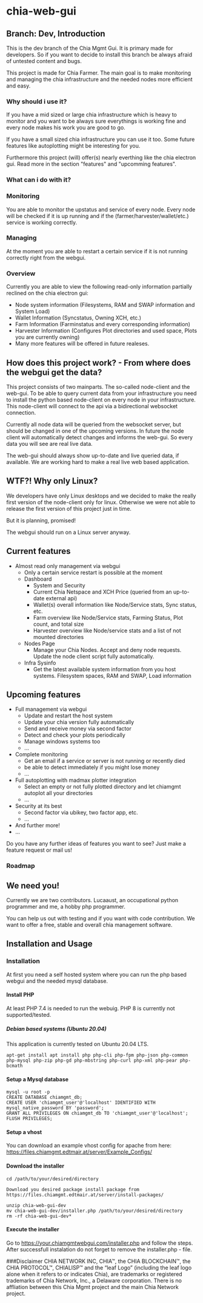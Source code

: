# chia-web-gui
## Branch: Dev, Introduction
This is the dev branch of the Chia Mgmt Gui. It is primary made for developers.
So if you want to decide to install this branch be always afraid of untested content and bugs.

This project is made for Chia Farmer.
The main goal is to make monitoring and managing the chia infrastructure and the needed nodes more efficient and easy.

### Why should i use it?
If you have a mid sized or large chia infrastructure which is heavy to monitor and you want to be always sure everythings is working fine and every node makes his work you are good to go.

If you have a small sized chia infrastructure you can use it too.
Some future features like autoplotting might be interesting for you.

Furthermore this project (will) offer(s) nearly everthing like the chia electron gui.
Read more in the section "features" and "upcomming features".

### What can i do with it?
### Monitoring
You are able to monitor the upstatus and service of every node.
Every node will be checked if it is up running and if the (farmer/harvester/wallet/etc.) service is working correctly.

### Managing
At the moment you are able to restart a certain service if it is not running correctly right from the webgui.

### Overview
Currently you are able to view the following read-only information partially reclined on the chia electron gui:
- Node system information (Filesystems, RAM and SWAP information and System Load)
- Wallet Information (Syncstatus, Owning XCH, etc.)
- Farm Information (Farminstatus and every corresponding information)
- Harvester Information (Configures Plot directories and used space, Plots you are currently owning)
- Many more features will be offered in future realeses.

## How does this project work? - From where does the webgui get the data?
This project consists of two mainparts. The so-called node-client and the web-gui.
To be able to query current data from your infrastructure you need to install the python based node-client on every node in your infrastructure. This node-client will connect to the api via a bidirectional websocket connection.

Currently all node data will be queried from the websocket server, but should be changed in one of the upcoming versions.
In future the node client will automatically detect changes and informs the web-gui.
So every data you will see are real live data.

The web-gui should always show up-to-date and live queried data, if available.
We are working hard to make a real live web based application.

## WTF?! Why only Linux?
We developers have only Linux desktops and we decided to make the really first version of the node-client only for linux.
Otherwise we were not able to release the first version of this project just in time.

But it is planning, promised!

The webgui should run on a Linux server anyway.

## Current features
- Almost read only management via webgui
  - Only a certain service restart is possible at the moment
  - Dashboard
    - System and Security
    - Current Chia Netspace and XCH Price (queried from an up-to-date external api)
    - Wallet(s) overall information like Node/Service stats, Sync status, etc.
    - Farm overview like Node/Service stats, Farming Status, Plot count, and total size
    - Harvester overview like Node/service stats and a list of not mounted directories
  - Nodes Page
    - Manage your Chia Nodes. Accept and deny node requests. Update the node client script fully automatically.
  - Infra Sysinfo
    - Get the latest available system information from you host systems. Filesystem spaces, RAM and SWAP, Load information


## Upcoming features
- Full management via webgui
  - Update and restart the host system
  - Update your chia version fully automatically
  - Send and receive money via second factor
  - Detect and check your plots periodically
  - Manage windows systems too
  - ...
- Complete monitoring
  - Get an email if a service or server is not running or recently died
  - be able to detect immediately if you might lose money
  - ...
- Full autoplotting with madmax plotter integration
  - Select an empty or not fully plotted directory and let chiamgmt autoplot all your directories
  - ...
- Security at its best
  - Second factor via ubikey, two factor app, etc.
  - ...
- And further more!
- ...

Do you have any further ideas of features you want to see? Just make a feature request or mail us!

### Roadmap


## We need you!
Currently we are two contributors. Lucaaust, an occupational python programmer and me, a hobby php programmer.

You can help us out with testing and if you want with code contribution.
We want to offer a free, stable and overall chia management software.

## Installation and Usage
### Installation
At first you need a self hosted system where you can run the php based webgui and the needed mysql database.

#### Install PHP
At least PHP 7.4 is needed to run the webuig. PHP 8 is currently not supported/tested.

##### Debian based systems (Ubuntu 20.04)
This application is currently tested on Ubuntu 20.04 LTS.
```
apt-get install apt install php php-cli php-fpm php-json php-common php-mysql php-zip php-gd php-mbstring php-curl php-xml php-pear php-bcmath
```

#### Setup a Mysql database
```
mysql -u root -p
CREATE DATABASE chiamgmt_db;
CREATE USER 'chiamgmt_user'@'localhost' IDENTIFIED WITH mysql_native_password BY 'password';
GRANT ALL PRIVILEGES ON chiamgmt_db TO 'chiamgmt_user'@'localhost';
FLUSH PRIVILEGES;
```

#### Setup a vhost
You can download an example vhost config for apache from here:
https://files.chiamgmt.edtmair.at/server/Example_Configs/

#### Download the installer
```
cd /path/to/your/desired/directory

Download you desired package install package from
https://files.chiamgmt.edtmair.at/server/install-packages/

unzip chia-web-gui-dev
mv chia-web-gui-dev/installer.php /path/to/your/desired/directory
rm -rf chia-web-gui-dev*
```

#### Execute the installer
Go to https://your.chiamgmtwebgui.com/installer.php and follow the steps.
After successfull instalation do not forget to remove the installer.php - file.

###Disclaimer
CHIA NETWORK INC, CHIA™, the CHIA BLOCKCHAIN™, the CHIA PROTOCOL™, CHIALISP™ and the “leaf Logo” (including the leaf logo alone when it refers to or indicates Chia), are trademarks or registered trademarks of Chia Network, Inc., a Delaware corporation. There is no affliation between this Chia Mgmt project and the main Chia Network project.